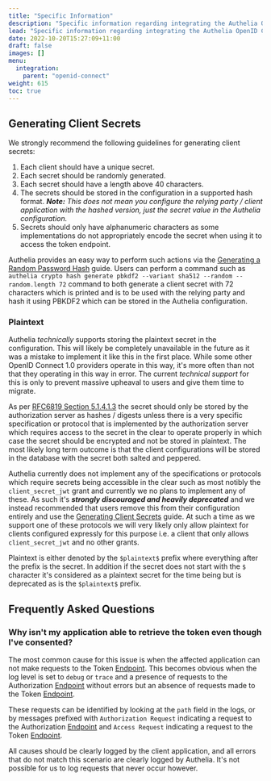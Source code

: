 ```yaml
---
title: "Specific Information"
description: "Specific information regarding integrating the Authelia OpenID Connect Provider with an OpenID Connect relying party"
lead: "Specific information regarding integrating the Authelia OpenID Connect Provider with an OpenID Connect relying party."
date: 2022-10-20T15:27:09+11:00
draft: false
images: []
menu:
  integration:
    parent: "openid-connect"
weight: 615
toc: true
---
```


## Generating Client Secrets

We strongly recommend the following guidelines for generating client secrets:

1. Each client should have a unique secret.
2. Each secret should be randomly generated.
3. Each secret should have a length above 40 characters.
4. The secrets should be stored in the configuration in a supported hash format. *__Note:__ This does not mean you
   configure the relying party / client application with the hashed version, just the secret value in the Authelia
   configuration.*
5. Secrets should only have alphanumeric characters as some implementations do not appropriately encode the secret
   when using it to access the token endpoint.

Authelia provides an easy way to perform such actions via the [Generating a Random Password Hash] guide. Users can
perform a command such as `authelia crypto hash generate pbkdf2 --variant sha512 --random --random.length 72` command to
both generate a client secret with 72 characters which is printed and is to be used with the relying party and hash it
using PBKDF2 which can be stored in the Authelia configuration.

[Generating a Random Password Hash]: ../../reference/guides/generating-secure-values.md#generating-a-random-password-hash

### Plaintext

Authelia *technically* supports storing the plaintext secret in the configuration. This will likely be completely
unavailable in the future as it was a mistake to implement it like this in the first place. While some other OpenID
Connect 1.0 providers operate in this way, it's more often than not that they operating in this way in error. The
current *technical support* for this is only to prevent massive upheaval to users and give them time to migrate.

As per [RFC6819 Section 5.1.4.1.3](https://datatracker.ietf.org/doc/html/rfc6819#section-5.1.4.1.3) the secret should
only be stored by the authorization server as hashes / digests unless there is a very specific specification or protocol
that is implemented by the authorization server which requires access to the secret in the clear to operate properly in
which case the secret should be encrypted and not be stored in plaintext. The most likely long term outcome is that the
client configurations will be stored in the database with the secret both salted and peppered.

Authelia currently does not implement any of the specifications or protocols which require secrets being accessible in
the clear such as most notibly the `client_secret_jwt` grant and currently we no plans to implement any of these. As
such it's *__strongly discouraged and heavily deprecated__* and we instead recommended that users remove this from their
configuration entirely and use the [Generating Client Secrets](#generating-client-secrets) guide. At such a time as we
support one of these protocols we will very likely only allow plaintext for clients configured expressly for this
purpose i.e. a client that only allows `client_secret_jwt` and no other grants.

Plaintext is either denoted by the `$plaintext$` prefix where everything after the prefix is the secret. In addition if
the secret does not start with the `$` character it's considered as a plaintext secret for the time being but is
deprecated as is the `$plaintext$` prefix.

## Frequently Asked Questions

### Why isn't my application able to retrieve the token even though I've consented?

The most common cause for this issue is when the affected application can not make requests to the Token [Endpoint].
This becomes obvious when the log level is set to `debug` or `trace` and a presence of requests to the Authorization
[Endpoint] without errors but an absence of requests made to the Token [Endpoint].

These requests can be identified by looking at the `path` field in the logs, or by messages prefixed with
`Authorization Request` indicating a request to the Authorization [Endpoint] and `Access Request` indicating a request
to the Token [Endpoint].

All causes should be clearly logged by the client application, and all errors that do not match this scenario are
clearly logged by Authelia. It's not possible for us to log requests that never occur however.

[Endpoint]: ./introduction.md#discoverable-endpoints
